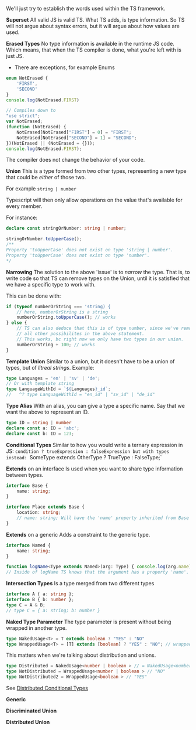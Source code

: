 
We'll just try to establish the words used within the TS framework.

**Superset**
All valid JS is valid TS. What TS adds, is type information. So TS will not argue about syntax errors, but it will argue about how values are used.

**Erased Types**
No type information is available in the runtime JS code. Which means, that when the TS compiler is done, what you're left with is just JS. 
- There are exceptions, for example Enums
```typescript
enum NotErased {
    'FIRST',
    'SECOND'
}
console.log(NotErased.FIRST)

// Compiles down to
"use strict";
var NotErased;
(function (NotErased) {
    NotErased[NotErased["FIRST"] = 0] = "FIRST";
    NotErased[NotErased["SECOND"] = 1] = "SECOND";
})(NotErased || (NotErased = {}));
console.log(NotErased.FIRST);
```

The compiler does not change the behavior of your code.

**Union**
This is a type formed from two other types, representing a new type that could be _either_ of those two.

For example `string | number`

Typescript will then only allow operations on the value that's available for every member. 

For instance: 
```typescript
declare const stringOrNumber: string | number;

stringOrNumber.toUpperCase();
/**
Property 'toUpperCase' does not exist on type 'string | number'.  
Property 'toUpperCase' does not exist on type 'number'.
*/
```

**Narrowing**
The solution to the above 'issue' is to _narrow_ the type. That is, to write code so that TS can remove types on the Union, until it is satisfied that we have a specific type to work with.

This can be done with:
```typescript
if (typeof numberOrString === 'string) {
	// here, numberOrString is a string
	numberOrString.toUpperCase(); // works
} else {
	// TS can also deduce that this is of type number, since we've removed
	// all other possibilites in the above statement.
	// This works, bc right now we only have two types in our union.
	numberOrString + 100; // works
}
```

**Template Union**
Similar to a union, but it doesn't have to be a union of types, but of _litreal strings_.
Example:
```typescript
type Languages = 'en' | 'sv' | 'de';
// Or with template string
type LanguageWithId = `${Languages}_id`;
//   ^? type LanguageWithId = "en_id" | "sv_id" | "de_id"
```

**Type Alias**
With an alias, you can give a type a specific name.
Say that we want the above to represent an ID.
```typescript
type ID = string | number
declare const a: ID = 'abc';
declare const b: ID = 123;
```

**Conditional Types**
Similar to how you would write a ternary expression in JS:
`condition ? trueExpression : falseExpression
 but with types instead:
`SomeType extends OtherType ? TrueType : FalseType;`

**Extends** on an interface
Is used when you want to share type information between types.
```typescript
interface Base {
	name: string;
}

interface Place extends Base {
	location: string;
	// name: string; Will have the 'name' property inherited from Base
}
```

**Extends** on a generic
Adds a constraint to the generic type.
```typescript
interface Named {
	name: string;
}

function logName<Type extends Named>(arg: Type) { console.log(arg.name) };
// Inside of logName TS knows that the argument has a property 'name'.
```


**Intersection Types**
Is a type merged from two different types
```typescript
interface A { a: string };
interface B { b: number };
type C = A & B;
// type C = { a: string; b: number }
```

**Naked Type Parameter**
The type parameter is present without being wrapped in another type.
```typescript
type NakedUsage<T> = T extends boolean ? "YES" : "NO"
type WrappedUsage<T> = [T] extends [boolean] ? "YES" : "NO"; // wrapped in a tuple
```
This matters when we're talking about distribution and unions.
```typescript
type Distributed = NakedUsage<number | boolean > // = NakedUsage<number> | NakedUsage<boolean> =  "NO" | "YES" 
type NotDistributed = WrappedUsage<number | boolean > // "NO"    
type NotDistributed2 = WrappedUsage<boolean > // "YES"
```
See [Distributed Conditional Types](https://www.typescriptlang.org/docs/handbook/2/conditional-types.html#distributive-conditional-types)

**Generic**

**Discriminated Union**

**Distributed Union**